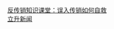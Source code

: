   
[反传销知识课堂：误入传销如何自救](http://www.dianyue.me/archives/568/g75r4h9pgz8ox4eh/)  
[立升新闻](http://www.dianyue.me/archives/653/3qpkzhyqce5drtfi/)